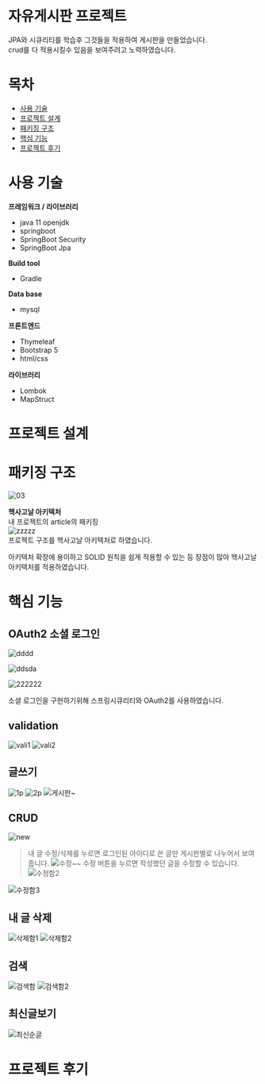 # 자유게시판 프로젝트
JPA와 시큐리티를 학습후 그것들을 적용하여 게시판을 만들었습니다.<br/>
crud를 다 적용시킬수 있음을 보여주려고 노력하였습니다.
# 목차
 - [사용 기술](https://github.com/jungtaemin/tripproject#사용-기술)
 - [프로젝트 설계](https://github.com/jungtaemin/tripproject#프로젝트-설계)
 - [패키징 구조](https://github.com/jungtaemin/tripproject#패키징-구조)
 - [핵심 기능](https://github.com/jungtaemin/tripproject#핵심-기능)
 - [프로젝트 후기](https://github.com/jungtaemin/tripproject#프로젝트-후기)
# 사용 기술


**프레임워크 / 라이브러리**

- java 11 openjdk
- springboot
- SpringBoot Security
- SpringBoot Jpa

**Build tool**
- Gradle

**Data base**
- mysql

**프론트엔드**
- Thymeleaf
- Bootstrap 5
- html/css

**라이브러리**
- Lombok
- MapStruct
# 프로젝트 설계

# 패키징 구조
![03](https://user-images.githubusercontent.com/96284736/177046629-2abea7a7-b9b4-4df9-a6a8-eb7ef30173fb.png)

**헥사고날 아키텍처**<br/>
내 프로젝트의 article의 패키징<br/>
![zzzzz](https://user-images.githubusercontent.com/96284736/177046924-70c734bc-8157-4252-9852-175eaed14f1d.PNG)<br/>
프로젝트 구조를 헥사고날 아키텍처로 하였습니다.

아키텍처 확장에 용이하고 SOLID 원칙을 쉽게 적용할 수 있는 등 장점이 많아 헥사고날 아키텍처를 적용하였습니다.




# 핵심 기능

## OAuth2 소셜 로그인
![dddd](https://user-images.githubusercontent.com/96284736/177117919-f8bfda71-3dc3-4d8a-9d14-97cee6a7419d.PNG)

![ddsda](https://user-images.githubusercontent.com/96284736/177117932-7a2b073d-689c-4aff-b873-879f190402a8.PNG)

![222222](https://user-images.githubusercontent.com/96284736/177118328-d9453773-4556-4a9d-9eb2-28cc04083ab7.PNG)

소셜 로그인을 구현하기위해 스프링시큐리티와 OAuth2를 사용하였습니다. 

## validation
![vali1](https://user-images.githubusercontent.com/96284736/177123414-5d69066c-b1bb-4dc0-9798-da980709a0e1.PNG)
![vali2](https://user-images.githubusercontent.com/96284736/177123421-cb6dbcd7-b026-4a70-8169-37dccd859909.PNG)

## 글쓰기
![1p](https://user-images.githubusercontent.com/96284736/177152969-b177ce42-365c-45bc-8529-4c185846e29a.PNG)
![2p](https://user-images.githubusercontent.com/96284736/177152976-6c0c1fba-e31f-4cfc-81eb-9d8075f19d5a.PNG)
![게시판~](https://user-images.githubusercontent.com/96284736/177153177-59eee828-7906-4dd1-9034-1a1551b321e0.PNG)

## CRUD
![new](https://user-images.githubusercontent.com/96284736/177153407-665aa189-32ca-4d18-bac0-6ef263884a72.PNG)
> 내 글 수정/삭제를 누르면 로그인된 아이디로 쓴 글만 게시판별로 나누어서 보여줍니다.
![수정~~](https://user-images.githubusercontent.com/96284736/177154490-762396a5-436c-4054-9520-2176380cc3f3.PNG)
> 수정 버튼을 누르면 작성했던 글을 수정할 수 있습니다.
![수정함2](https://user-images.githubusercontent.com/96284736/177154506-f4b46468-fb6e-44a1-9674-29921cf707bb.PNG)

![수정함3](https://user-images.githubusercontent.com/96284736/177154540-0bb2ab6f-4f9c-475e-a3eb-c874a9aad430.PNG)
## 내 글 삭제
![삭제함1](https://user-images.githubusercontent.com/96284736/177154769-57db37f5-25ce-4269-8cd4-4fc1d90d6fd9.PNG)
![삭제함2](https://user-images.githubusercontent.com/96284736/177154777-6c556a5f-754a-40d8-90a8-5ebfbb47981b.PNG)
## 검색
![검색함](https://user-images.githubusercontent.com/96284736/177154955-63e6cd20-7890-4cbb-aad6-15a454f40ef1.PNG)
![검색함2](https://user-images.githubusercontent.com/96284736/177154958-4c1ae32b-cc7a-43fc-ad7c-03bd1237cdf3.PNG)
## 최신글보기
![최신순글](https://user-images.githubusercontent.com/96284736/177155177-fae61f5e-61ff-45ed-8dac-35ea9ac1385f.PNG)


# 프로젝트 후기

